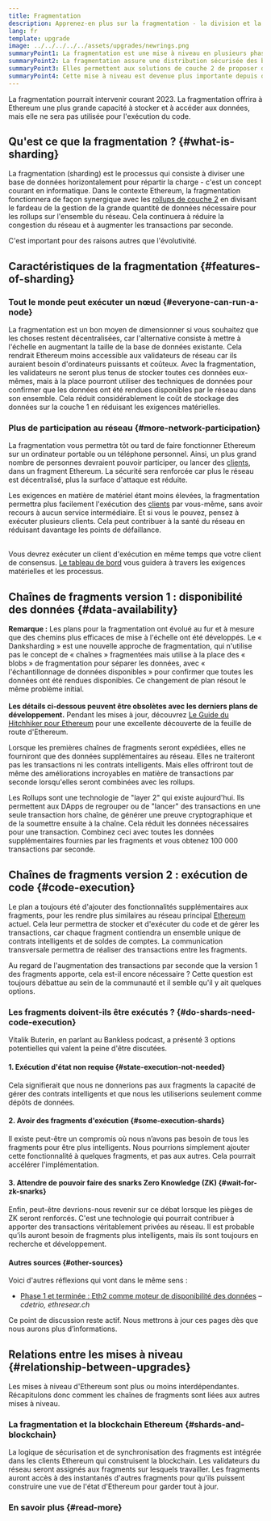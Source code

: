 ```yaml
---
title: Fragmentation
description: Apprenez-en plus sur la fragmentation - la division et la répartition des données chargées nécessaires pour offrir à Ethereum des capacités supérieures de transaction et faciliter leur exécution.
lang: fr
template: upgrade
image: ../../../../../assets/upgrades/newrings.png
summaryPoint1: La fragmentation est une mise à niveau en plusieurs phases visant à améliorer l'évolutivité et la capacité d'Ethereum.
summaryPoint2: La fragmentation assure une distribution sécurisée des besoins en matière de stockage des données, rendant les rollups encore plus économiques et les nœuds plus faciles à exploiter.
summaryPoint3: Elles permettent aux solutions de couche 2 de proposer de faibles frais de transaction tout en profitant de la sécurité d'Ethereum.
summaryPoint4: Cette mise à niveau est devenue plus importante depuis qu'Ethereum est passé à la preuve d'enjeu.
---
```


<UpgradeStatus dateKey="page-upgrades-shards-date">
    La fragmentation pourrait intervenir courant 2023. La fragmentation offrira à Ethereum une plus grande capacité à stocker et à accéder aux données, mais elle ne sera pas utilisée pour l'exécution du code.
</UpgradeStatus>

## Qu'est ce que la fragmentation ? {#what-is-sharding}

La fragmentation (sharding) est le processus qui consiste à diviser une base de données horizontalement pour répartir la charge - c'est un concept courant en informatique. Dans le contexte Ethereum, la fragmentation fonctionnera de façon synergique avec les [rollups de couche 2](/layer-2/) en divisant le fardeau de la gestion de la grande quantité de données nécessaire pour les rollups sur l'ensemble du réseau. Cela continuera à réduire la congestion du réseau et à augmenter les transactions par seconde.

C'est important pour des raisons autres que l'évolutivité.

## Caractéristiques de la fragmentation {#features-of-sharding}

### Tout le monde peut exécuter un nœud {#everyone-can-run-a-node}

La fragmentation est un bon moyen de dimensionner si vous souhaitez que les choses restent décentralisées, car l'alternative consiste à mettre à l'échelle en augmentant la taille de la base de données existante. Cela rendrait Ethereum moins accessible aux validateurs de réseau car ils auraient besoin d'ordinateurs puissants et coûteux. Avec la fragmentation, les validateurs ne seront plus tenus de stocker toutes ces données eux-mêmes, mais à la place pourront utiliser des techniques de données pour confirmer que les données ont été rendues disponibles par le réseau dans son ensemble. Cela réduit considérablement le coût de stockage des données sur la couche 1 en réduisant les exigences matérielles.

### Plus de participation au réseau {#more-network-participation}

La fragmentation vous permettra tôt ou tard de faire fonctionner Ethereum sur un ordinateur portable ou un téléphone personnel. Ainsi, un plus grand nombre de personnes devraient pouvoir participer, ou lancer des [clients](/developers/docs/nodes-and-clients/), dans un fragment Ethereum. La sécurité sera renforcée car plus le réseau est décentralisé, plus la surface d'attaque est réduite.

Les exigences en matière de matériel étant moins élevées, la fragmentation permettra plus facilement l'exécution des [clients](/developers/docs/nodes-and-clients/) par vous-même, sans avoir recours à aucun service intermédiaire. Et si vous le pouvez, pensez à exécuter plusieurs clients. Cela peut contribuer à la santé du réseau en réduisant davantage les points de défaillance.

<br />

<InfoBanner isWarning>
  Vous devrez exécuter un client d'exécution en même temps que votre client de consensus. <a href="https://launchpad.nexus.org" target="_blank">Le tableau de bord</a> vous guidera à travers les exigences matérielles et les processus.
</InfoBanner>

## Chaînes de fragments version 1 : disponibilité des données {#data-availability}

<InfoBanner emoji=":construction:" isWarning>
  <strong>Remarque :</strong> Les plans pour la fragmentation ont évolué au fur et à mesure que des chemins plus efficaces de mise à l'échelle ont été développés. Le « Danksharding » est une nouvelle approche de fragmentation, qui n'utilise pas le concept de « chaînes » fragmentées mais utilise à la place des « blobs » de fragmentation pour séparer les données, avec « l'échantillonnage de données disponibles » pour confirmer que toutes les données ont été rendues disponibles. Ce changement de plan résout le même problème initial.<br/><br/>
  <strong>Les détails ci-dessous peuvent être obsolètes avec les derniers plans de développement.</strong> Pendant les mises à jour, découvrez <a href="https://members.delphidigital.io/reports/the-hitchhikers-guide-to-ethereum">Le Guide du Hitchhiker pour Ethereum</a> pour une excellente découverte de la feuille de route d'Ethereum.
</InfoBanner>

Lorsque les premières chaînes de fragments seront expédiées, elles ne fourniront que des données supplémentaires au réseau. Elles ne traiteront pas les transactions ni les contrats intelligents. Mais elles offriront tout de même des améliorations incroyables en matière de transactions par seconde lorsqu'elles seront combinées avec les rollups.

Les Rollups sont une technologie de "layer 2" qui existe aujourd'hui. Ils permettent aux DApps de regrouper ou de "lancer" des transactions en une seule transaction hors chaîne, de générer une preuve cryptographique et de la soumettre ensuite à la chaîne. Cela réduit les données nécessaires pour une transaction. Combinez ceci avec toutes les données supplémentaires fournies par les fragments et vous obtenez 100 000 transactions par seconde.

## Chaînes de fragments version 2 : exécution de code {#code-execution}

Le plan a toujours été d'ajouter des fonctionnalités supplémentaires aux fragments, pour les rendre plus similaires au réseau principal [Ethereum](/glossary/#mainnet) actuel. Cela leur permettra de stocker et d'exécuter du code et de gérer les transactions, car chaque fragment contiendra un ensemble unique de contrats intelligents et de soldes de comptes. La communication transversale permettra de réaliser des transactions entre les fragments.

Au regard de l'augmentation des transactions par seconde que la version 1 des fragments apporte, cela est-il encore nécessaire ? Cette question est toujours débattue au sein de la communauté et il semble qu'il y ait quelques options.

### Les fragments doivent-ils être exécutés ? {#do-shards-need-code-execution}

Vitalik Buterin, en parlant au Bankless podcast, a présenté 3 options potentielles qui valent la peine d'être discutées.

<YouTube id="-R0j5AMUSzA" start="5841" />

#### 1. Exécution d'état non requise {#state-execution-not-needed}

Cela signifierait que nous ne donnerions pas aux fragments la capacité de gérer des contrats intelligents et que nous les utiliserions seulement comme dépôts de données.

#### 2. Avoir des fragments d'exécution {#some-execution-shards}

Il existe peut-être un compromis où nous n’avons pas besoin de tous les fragments pour être plus intelligents. Nous pourrions simplement ajouter cette fonctionnalité à quelques fragments, et pas aux autres. Cela pourrait accélérer l'implémentation.

#### 3. Attendre de pouvoir faire des snarks Zero Knowledge (ZK) {#wait-for-zk-snarks}

Enfin, peut-être devrions-nous revenir sur ce débat lorsque les pièges de ZK seront renforcés. C'est une technologie qui pourrait contribuer à apporter des transactions véritablement privées au réseau. Il est probable qu’ils auront besoin de fragments plus intelligents, mais ils sont toujours en recherche et développement.

#### Autres sources {#other-sources}

Voici d'autres réflexions qui vont dans le même sens :

- [Phase 1 et terminée : Eth2 comme moteur de disponibilité des données](https://ethresear.ch/t/phase-one-and-done-eth2-as-a-data-availability-engine/5269/8) – _cdetrio, ethresear.ch_

Ce point de discussion reste actif. Nous mettrons à jour ces pages dès que nous aurons plus d’informations.

## Relations entre les mises à niveau {#relationship-between-upgrades}

Les mises à niveau d'Ethereum sont plus ou moins interdépendantes. Récapitulons donc comment les chaînes de fragments sont liées aux autres mises à niveau.

### La fragmentation et la blockchain Ethereum {#shards-and-blockchain}

La logique de sécurisation et de synchronisation des fragments est intégrée dans les clients Ethereum qui construisent la blockchain. Les validateurs du réseau seront assignés aux fragments sur lesquels travailler. Les fragments auront accès à des instantanés d'autres fragments pour qu'ils puissent construire une vue de l'état d'Ethereum pour garder tout à jour.

### En savoir plus {#read-more}

<ShardChainsList />
